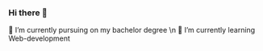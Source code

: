 ### Hi there 👋

🔭 I’m currently pursuing  on my bachelor degree \n
🌱 I’m currently learning Web-development

